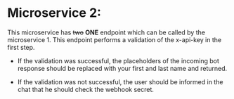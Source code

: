 # Microservice 2:

This microservice has ~~two~~ **ONE** endpoint which can be called by the microservice 1. This endpoint performs a validation of the x-api-key in the first step.

- If the validation was successful, the placeholders of the incoming bot
  response should be replaced with your first and last name and returned.

- If the validation was not successful, the user should be informed in the chat
  that he should check the webhook secret.
